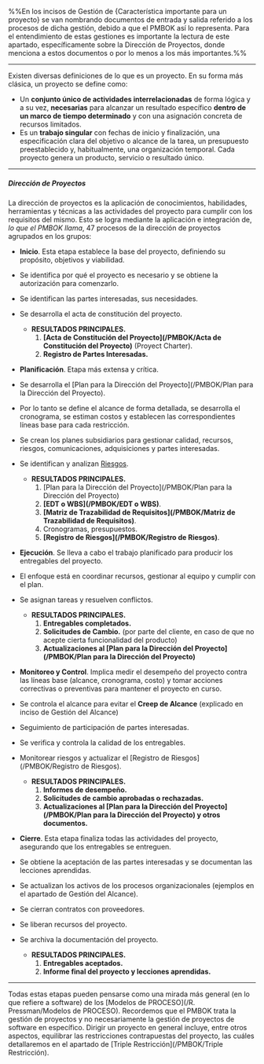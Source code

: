 %%En los incisos de Gestión de {Característica importante para un proyecto} se van nombrando documentos de entrada y salida referido a los procesos de dicha gestión, debido a que el PMBOK así lo representa. Para el entendimiento de estas gestiones es importante la lectura de este apartado, específicamente sobre la Dirección de Proyectos, donde menciona a estos documentos o por lo menos a los más importantes.%%
****
Existen diversas definiciones de lo que es un proyecto. En su forma más clásica, un proyecto se define como: 
- Un **conjunto único de actividades interrelacionadas** de forma lógica y a su vez, **necesarias** para alcanzar un resultado específico **dentro de un marco de tiempo determinado** y con una asignación concreta de recursos limitados. 
- Es un **trabajo singular** con fechas de inicio y finalización, una especificación clara del objetivo o alcance de la tarea, un presupuesto preestablecido y, habitualmente, una organización temporal. 
Cada proyecto genera un producto, servicio o resultado único.
****
##### **Dirección de Proyectos**
La dirección de proyectos es la aplicación de conocimientos, habilidades, herramientas y técnicas a las actividades del proyecto para cumplir con los requisitos del mismo. Esto se logra mediante la aplicación e integración de, *lo que el PMBOK llama*, 47 procesos de la dirección de proyectos agrupados en los grupos:
- **Inicio**. Esta etapa establece la base del proyecto, definiendo su propósito, objetivos y viabilidad. 
- Se identifica por qué el proyecto es necesario y se obtiene la autorización para comenzarlo.
- Se identifican las partes interesadas, sus necesidades. 
- Se desarrolla el acta de constitución del proyecto. 
	- **RESULTADOS PRINCIPALES.**
		1. **[Acta de Constitución del Proyecto](/PMBOK/Acta de Constitución del Proyecto)** (Proyect Charter).
		2. **Registro de Partes Interesadas.** 

- **Planificación**. Etapa más extensa y crítica.
- Se desarrolla el [Plan para la Dirección del Proyecto](/PMBOK/Plan para la Dirección del Proyecto).
- Por lo tanto se define el alcance de forma detallada, se desarrolla el cronograma, se estiman costos y establecen las correspondientes líneas base para cada restricción.
- Se crean los planes subsidiarios para gestionar calidad, recursos, riesgos, comunicaciones, adquisiciones y partes interesadas.
- Se identifican y analizan [Riesgos](/PMBOK/Riesgos).
	- **RESULTADOS PRINCIPALES.**
		1. [Plan para la Dirección del Proyecto](/PMBOK/Plan para la Dirección del Proyecto)
		2. **[EDT o WBS](/PMBOK/EDT o WBS)**.
		3. **[Matriz de Trazabilidad de Requisitos](/PMBOK/Matriz de Trazabilidad de Requisitos)**.
		4. Cronogramas, presupuestos.
		5. **[Registro de Riesgos](/PMBOK/Registro de Riesgos)**.

- **Ejecución**. Se lleva a cabo el trabajo planificado para producir los entregables del proyecto.
- El enfoque está en coordinar recursos, gestionar al equipo y cumplir con el plan.
- Se asignan tareas y resuelven conflictos.
	- **RESULTADOS PRINCIPALES.**
		1. **Entregables completados.**
		2. **Solicitudes de Cambio.** (por parte del cliente, en caso de que no acepte cierta funcionalidad del producto)
		3. **Actualizaciones al [Plan para la Dirección del Proyecto](/PMBOK/Plan para la Dirección del Proyecto)**

- **Monitoreo y Control**. Implica medir el desempeño del proyecto contra las líneas base (alcance, cronograma, costo) y tomar acciones correctivas o preventivas para mantener el proyecto en curso.
- Se controla el alcance para evitar el **Creep de Alcance** (explicado en inciso de Gestión del Alcance)
- Seguimiento de participación de partes interesadas.
- Se verifica y controla la calidad de los entregables.
- Monitorear riesgos y actualizar el [Registro de Riesgos](/PMBOK/Registro de Riesgos).
	- **RESULTADOS PRINCIPALES.**
		1. **Informes de desempeño.**
		2. **Solicitudes de cambio aprobadas o rechazadas.**
		3. **Actualizaciones al [Plan para la Dirección del Proyecto](/PMBOK/Plan para la Dirección del Proyecto) y otros documentos.**

- **Cierre**. Esta etapa finaliza todas las actividades del proyecto, asegurando que los entregables se entreguen. 
- Se obtiene la aceptación de las partes interesadas y se documentan las lecciones aprendidas.
- Se actualizan los activos de los procesos organizacionales (ejemplos en el apartado de Gestión del Alcance).
- Se cierran contratos con proveedores.
- Se liberan recursos del proyecto.
- Se archiva la documentación del proyecto.
	- **RESULTADOS PRINCIPALES.**
		1. **Entregables aceptados.**
		2. **Informe final del proyecto y lecciones aprendidas.**
****
Todas estas etapas pueden pensarse como una mirada más general (en lo que refiere a software) de los [Modelos de PROCESO](/R. Pressman/Modelos de PROCESO). Recordemos que el PMBOK trata la gestión de proyectos y no necesariamente la gestión de proyectos de software en específico.
Dirigir un proyecto en general incluye, entre otros aspectos, equilibrar las restricciones contrapuestas del proyecto, las cuáles detallaremos en el apartado de [Triple Restricción](/PMBOK/Triple Restricción).
